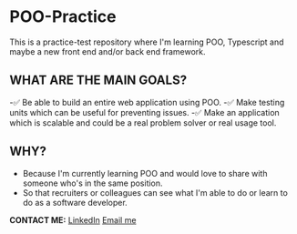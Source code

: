 # POO-Practice
This is a practice-test repository where I'm learning POO, Typescript and maybe a new front end and/or back end framework.

## WHAT ARE THE MAIN GOALS?
  -✅ Be able to build an entire web application using POO.
  -✅ Make testing units which can be useful for preventing issues.
  -✅ Make an application which is scalable and could be a real problem solver or real usage tool.


## WHY?
  - Because I'm currently learning POO and would love to share with someone who's in the same position.
  - So that recruiters or colleagues can see what I'm able to do or learn to do as a software developer.


**CONTACT ME:**
[LinkedIn](https://www.linkedin.com/in/federico-saa-4ab74b297/)
[Email me](saajamilf@gmail.com)
